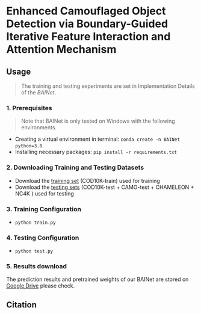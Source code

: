 # Enhanced Camouflaged Object Detection via Boundary-Guided Iterative Feature Interaction and Attention Mechanism

## Usage

> The training and testing experiments are set in Implementation Details of the *BAINet*.

### 1. Prerequisites

> Note that BAINet is only tested on Windows with the following environments.

- Creating a virtual environment in terminal: `conda create -n BAINet python=3.8`.
- Installing necessary packages: `pip install -r requirements.txt`

### 2. Downloading Training and Testing Datasets

- Download the [training set](https://drive.google.com/file/d/1Kifp7I0n9dlWKXXNIbN7kgyokoRY4Yz7/view?usp=sharing) (COD10K-train) used for training 
- Download the [testing sets](https://drive.google.com/file/d/1SLRB5Wg1Hdy7CQ74s3mTQ3ChhjFRSFdZ/view?usp=sharing) (COD10K-test + CAMO-test + CHAMELEON + NC4K ) used for testing

### 3. Training Configuration

- `python train.py`

### 4. Testing Configuration

- `python test.py`

### 5. Results download

The prediction results and pretrained weights of our BAINet are stored on [Google Drive](https://drive.google.com/drive/folders/1KdtAWEWHiC0nicqjrz4t5jKfDmRaxuTD?usp=drive_link) please check.

## Citation
